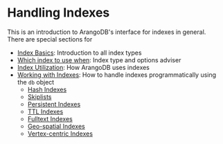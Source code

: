 Handling Indexes
================

This is an introduction to ArangoDB's interface for indexes in general.  
There are special sections for 

- [Index Basics](IndexBasics.md): Introduction to all index types
- [Which index to use when](WhichIndex.md): Index type and options adviser
- [Index Utilization](IndexUtilization.md): How ArangoDB uses indexes
- [Working with Indexes](WorkingWithIndexes.md): How to handle indexes
  programmatically using the `db` object
  - [Hash Indexes](Hash.md)
  - [Skiplists](Skiplist.md)
  - [Persistent Indexes](Persistent.md)
  - [TTL Indexes](Ttl.md)
  - [Fulltext Indexes](Fulltext.md)
  - [Geo-spatial Indexes](Geo.md)
  - [Vertex-centric Indexes](VertexCentric.md)
